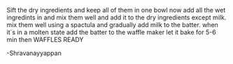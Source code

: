 Sift the dry ingredients and keep all of them in one bowl
now add all the wet ingredints in and mix them well and add it to the dry ingredients except milk.
mix them well using a spactula and gradually add milk to the batter.
when it`s in a molten state add the batter to the waffle maker
let it bake for 5-6 min then WAFFLES READY




-Shravanayyappan
